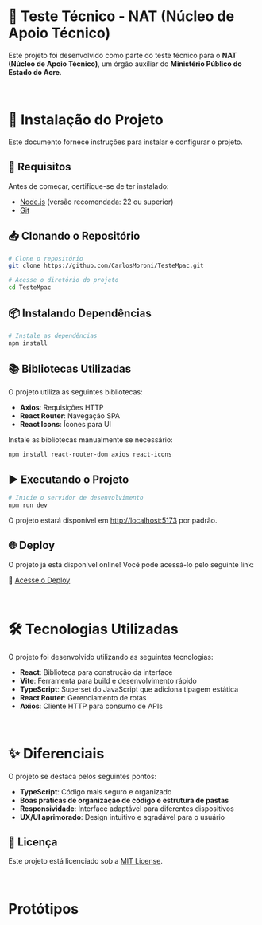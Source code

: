 # 📝 Teste Técnico - NAT (Núcleo de Apoio Técnico)

Este projeto foi desenvolvido como parte do teste técnico para o **NAT (Núcleo de Apoio Técnico)**, um órgão auxiliar do **Ministério Público do Estado do Acre**.

<!-- imagen logo -->


&nbsp;

# 📌 Instalação do Projeto

Este documento fornece instruções para instalar e configurar o projeto.

## 🚀 Requisitos

Antes de começar, certifique-se de ter instalado:

- [Node.js](https://nodejs.org/) (versão recomendada: 22 ou superior)
- [Git](https://git-scm.com/)

## 📥 Clonando o Repositório

```sh
# Clone o repositório
git clone https://github.com/CarlosMoroni/TesteMpac.git

# Acesse o diretório do projeto
cd TesteMpac
```

## 📦 Instalando Dependências

```sh
# Instale as dependências
npm install
```

## 📚 Bibliotecas Utilizadas

O projeto utiliza as seguintes bibliotecas:

- **Axios**: Requisições HTTP
- **React Router**: Navegação SPA
- **React Icons**: Ícones para UI

Instale as bibliotecas manualmente se necessário:

```sh
npm install react-router-dom axios react-icons
```

## ▶️ Executando o Projeto

```sh
# Inicie o servidor de desenvolvimento
npm run dev
```

O projeto estará disponível em [http://localhost:5173](http://localhost:5173) por padrão.

## 🌐 Deploy

O projeto já está disponível online! Você pode acessá-lo pelo seguinte link:

🔗 [Acesse o Deploy](https://teste-mpac.vercel.app/)


&nbsp;

# 🛠️ Tecnologias Utilizadas

O projeto foi desenvolvido utilizando as seguintes tecnologias:

- **React**: Biblioteca para construção da interface
- **Vite**: Ferramenta para build e desenvolvimento rápido
- **TypeScript**: Superset do JavaScript que adiciona tipagem estática
- **React Router**: Gerenciamento de rotas
- **Axios**: Cliente HTTP para consumo de APIs

&nbsp;

# ✨ Diferenciais

O projeto se destaca pelos seguintes pontos:

- **TypeScript**: Código mais seguro e organizado
- **Boas práticas de organização de código e estrutura de pastas**
- **Responsividade**: Interface adaptável para diferentes dispositivos
- **UX/UI aprimorado**: Design intuitivo e agradável para o usuário

## 📜 Licença

Este projeto está licenciado sob a [MIT License](LICENSE).

&nbsp;

# Protótipos
<!-- gif de telas -->